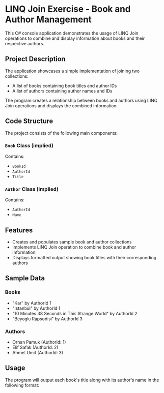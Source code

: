 # LINQ Join Exercise - Book and Author Management

This C# console application demonstrates the usage of LINQ Join operations to combine and display information about books and their respective authors.

## Project Description

The application showcases a simple implementation of joining two collections:

- A list of books containing book titles and author IDs
- A list of authors containing author names and IDs

The program creates a relationship between books and authors using LINQ Join operations and displays the combined information.

## Code Structure

The project consists of the following main components:

### `Book` Class (implied)

Contains:
- `BookId`
- `AuthorId`
- `Title`

### `Author` Class (implied)

Contains:
- `AuthorId`
- `Name`

## Features

- Creates and populates sample book and author collections
- Implements LINQ Join operation to combine book and author information
- Displays formatted output showing book titles with their corresponding authors

## Sample Data

### Books

- "Kar" by AuthorId 1
- "Istanbul" by AuthorId 1
- "10 Minutes 38 Seconds in This Strange World" by AuthorId 2
- "Beyoglu Rapsodisi" by AuthorId 3

### Authors

- Orhan Pamuk (AuthorId: 1)
- Elif Safak (AuthorId: 2)
- Ahmet Umit (AuthorId: 3)

## Usage

The program will output each book's title along with its author's name in the following format:

